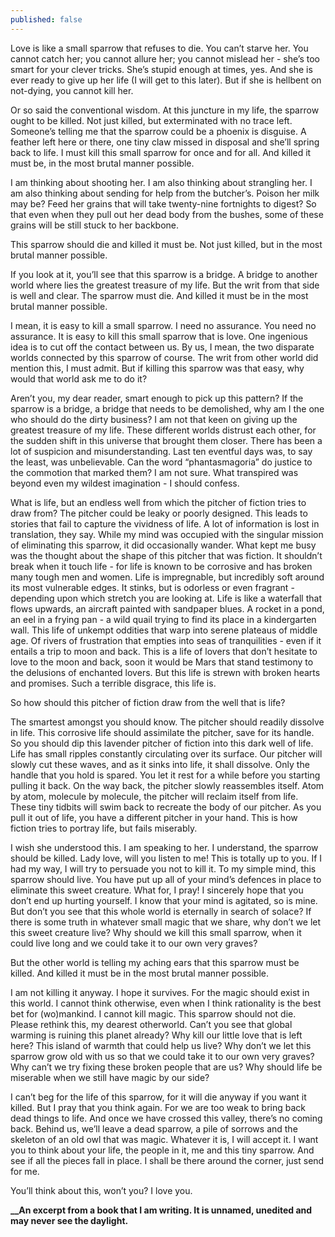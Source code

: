 ```yaml
---
published: false
---
```

Love is like a small sparrow that refuses to die. You can’t starve her. You cannot catch her; you cannot allure her; you cannot mislead her - she’s too smart for your clever tricks. She’s stupid enough at times, yes. And she is ever ready to give up her life (I will get to this later). But if she is hellbent on not-dying, you cannot kill her.

Or so said the conventional wisdom. At this juncture in my life, the sparrow ought to be killed. Not just killed, but exterminated with no trace left. Someone’s telling me that the sparrow could be a phoenix is disguise. A feather left here or there, one tiny claw missed in disposal and she’ll spring back to life. I must kill this small sparrow for once and for all. And killed it must be, in the most brutal manner possible.

I am thinking about shooting her. I am also thinking about strangling her. I am also thinking about sending for help from the butcher’s. Poison her milk may be? Feed her grains that will take twenty-nine fortnights to digest? So that even when they pull out her dead body from the bushes, some of these grains will be still stuck to her backbone.

This sparrow should die and killed it must be. Not just killed, but in the most brutal manner possible.

If you look at it, you’ll see that this sparrow is a bridge. A bridge to another world where lies the greatest treasure of my life. But the writ from that side is well and clear. The sparrow must die. And killed it must be in the most brutal manner possible.

I mean, it is easy to kill a small sparrow. I need no assurance. You need no assurance. It is easy to kill this small sparrow that is love. One ingenious idea is to cut off the contact between us. By us, I mean, the two disparate worlds connected by this sparrow of course. The writ from other world did mention this, I must admit. But if killing this sparrow was that easy, why would that world ask me to do it? 

Aren’t you, my dear reader, smart enough to pick up this pattern? If the sparrow is a bridge, a bridge that needs to be demolished, why am I the one who should do the dirty business? I am not that keen on giving up the greatest treasure of my life. These different worlds distrust each other, for the sudden shift in this universe that brought them closer. There has been a lot of suspicion and misunderstanding. Last ten eventful days was, to say the least, was unbelievable. Can the word “phantasmagoria” do justice to the commotion that marked them? I am not sure. What transpired was beyond even my wildest imagination - I should confess.

What is life, but an endless well from which the pitcher of fiction tries to draw from? The pitcher could be leaky or poorly designed. This leads to stories that fail to capture the vividness of life. A lot of information is lost in translation, they say. While my mind was occupied with the singular mission of eliminating this sparrow, it did occasionally wander. What kept me busy was the thought about the shape of this pitcher that was fiction. It shouldn’t break when it touch life - for life is known to be corrosive and has broken many tough men and women. Life is impregnable, but incredibly soft around its most vulnerable edges. It stinks, but is odorless or even fragrant - depending upon which stretch you are looking at. Life is like a waterfall that flows upwards, an aircraft painted with sandpaper blues. A rocket in a pond, an eel in a frying pan - a wild quail trying to find its place in a kindergarten wall. This life of unkempt oddities that warp into serene plateaus of middle age. Of rivers of frustration that empties into seas of tranquilities - even if it entails a trip to moon and back. This is a life of lovers that don’t hesitate to love to the moon and back, soon it would be Mars that stand testimony to the delusions of enchanted lovers. But this life is strewn with broken hearts and promises. Such a terrible disgrace, this life is. 

So how should this pitcher of fiction draw from the well that is life?

The smartest amongst you should know. The pitcher should readily dissolve in life. This corrosive life should assimilate the pitcher, save for its handle. So you should dip this lavender pitcher of fiction into this dark well of life. Life has small ripples constantly circulating over its surface. Our pitcher will slowly cut these waves, and as it sinks into life, it shall dissolve. Only the handle that you hold is spared. You let it rest for a while before you starting pulling it back. On the way back, the pitcher slowly reassembles itself. Atom by atom, molecule by molecule, the pitcher will reclaim itself from life. These tiny tidbits will swim back to recreate the body of our pitcher. As you pull it out of life, you have a different pitcher in your hand. This is how fiction tries to portray life, but fails miserably. 

I wish she understood this. I am speaking to her. I understand, the sparrow should be killed. Lady love, will you listen to me! This is totally up to you. If I had my way, I will try to persuade you not to kill it. To my simple mind, this sparrow should live. You have put up all of your mind’s defences in place to eliminate this sweet creature. What for, I pray! I sincerely hope that you don’t end up hurting yourself. I know that your mind is agitated, so is mine. But don’t you see that this whole world is eternally in search of solace? If there is some truth in whatever small magic that we share, why don’t we let this sweet creature live? Why should we kill this small sparrow, when it could live long and we could take it to our own very graves?

But the other world is telling my aching ears that this sparrow must be killed. And killed it must be in the most brutal manner possible.

I am not killing it anyway. I hope it survives. For the magic should exist in this world. I cannot think otherwise, even when I think rationality is the best bet for (wo)mankind. I cannot kill magic. This sparrow should not die. Please rethink this, my dearest otherworld. Can’t you see that global warming is ruining this planet already? Why kill our little love that is left here? This island of warmth that could help us live? Why don’t we let this sparrow grow old with us so that we could take it to our own very graves? Why can’t we try fixing these broken people that are us? Why should life be miserable when we still have magic by our side?

I can’t beg for the life of this sparrow, for it will die anyway if you want it killed. But I pray that you think again. For we are too weak to bring back dead things to life. And once we have crossed this valley, there’s no coming back. Behind us, we’ll leave a dead sparrow, a pile of sorrows and the skeleton of an old owl that was magic. Whatever it is, I will accept it. I want you to think about your life, the people in it, me and this tiny sparrow. And see if all the pieces fall in place. I shall be there around the corner, just send for me.

You’ll think about this, won’t you? I love you. 

**__An excerpt from a book that I am writing. It is unnamed, unedited and may never see the daylight.**

